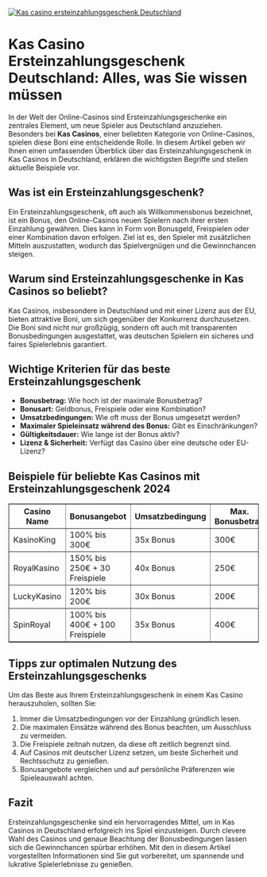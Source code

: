 [![Kas casino ersteinzahlungsgeschenk Deutschland](https://123-caf.pages.dev/gitsignup.png)](https://vrmoo.ru/Bt82HjjY)

<h1>Kas Casino Ersteinzahlungsgeschenk Deutschland: Alles, was Sie wissen müssen</h1>  <p>In der Welt der Online-Casinos sind Ersteinzahlungsgeschenke ein zentrales Element, um neue Spieler aus Deutschland anzuziehen. Besonders bei <strong>Kas Casinos</strong>, einer beliebten Kategorie von Online-Casinos, spielen diese Boni eine entscheidende Rolle. In diesem Artikel geben wir Ihnen einen umfassenden Überblick über das Ersteinzahlungsgeschenk in Kas Casinos in Deutschland, erklären die wichtigsten Begriffe und stellen aktuelle Beispiele vor.</p>  <h2>Was ist ein Ersteinzahlungsgeschenk?</h2> <p>Ein Ersteinzahlungsgeschenk, oft auch als Willkommensbonus bezeichnet, ist ein Bonus, den Online-Casinos neuen Spielern nach ihrer ersten Einzahlung gewähren. Dies kann in Form von Bonusgeld, Freispielen oder einer Kombination davon erfolgen. Ziel ist es, den Spieler mit zusätzlichen Mitteln auszustatten, wodurch das Spielvergnügen und die Gewinnchancen steigen.</p>  <h2>Warum sind Ersteinzahlungsgeschenke in Kas Casinos so beliebt?</h2> <p>Kas Casinos, insbesondere in Deutschland und mit einer Lizenz aus der EU, bieten attraktive Boni, um sich gegenüber der Konkurrenz durchzusetzen. Die Boni sind nicht nur großzügig, sondern oft auch mit transparenten Bonusbedingungen ausgestattet, was deutschen Spielern ein sicheres und faires Spielerlebnis garantiert.</p>  <h2>Wichtige Kriterien für das beste Ersteinzahlungsgeschenk</h2>  <ul>   <li><strong>Bonusbetrag:</strong> Wie hoch ist der maximale Bonusbetrag?</li>   <li><strong>Bonusart:</strong> Geldbonus, Freispiele oder eine Kombination?</li>   <li><strong>Umsatzbedingungen:</strong> Wie oft muss der Bonus umgesetzt werden?</li>   <li><strong>Maximaler Spieleinsatz während des Bonus:</strong> Gibt es Einschränkungen?</li>   <li><strong>Gültigkeitsdauer:</strong> Wie lange ist der Bonus aktiv?</li>   <li><strong>Lizenz & Sicherheit:</strong> Verfügt das Casino über eine deutsche oder EU-Lizenz?</li> </ul>  <h2>Beispiele für beliebte Kas Casinos mit Ersteinzahlungsgeschenk 2024</h2>  <table border="1" cellpadding="8" cellspacing="0">   <thead>     <tr>       <th>Casino Name</th>       <th>Bonusangebot</th>       <th>Umsatzbedingung</th>       <th>Max. Bonusbetrag</th>       <th>Freispiele</th>       <th>Lizenz</th>     </tr>   </thead>   <tbody>     <tr>       <td>KasinoKing</td>       <td>100% bis 300€</td>       <td>35x Bonus</td>       <td>300€</td>       <td>50 Freispiele</td>       <td>DE</td>     </tr>     <tr>       <td>RoyalKasino</td>       <td>150% bis 250€ + 30 Freispiele</td>       <td>40x Bonus</td>       <td>250€</td>       <td>30 Freispiele</td>       <td>EU</td>     </tr>     <tr>       <td>LuckyKasino</td>       <td>120% bis 200€</td>       <td>30x Bonus</td>       <td>200€</td>       <td>Rund um die Slots</td>       <td>DE</td>     </tr>     <tr>       <td>SpinRoyal</td>       <td>100% bis 400€ + 100 Freispiele</td>       <td>35x Bonus</td>       <td>400€</td>       <td>100 Freispiele</td>       <td>EU</td>     </tr>   </tbody> </table>  <h2>Tipps zur optimalen Nutzung des Ersteinzahlungsgeschenks</h2> <p>Um das Beste aus Ihrem Ersteinzahlungsgeschenk in einem Kas Casino herauszuholen, sollten Sie:</p> <ol>   <li>Immer die Umsatzbedingungen vor der Einzahlung gründlich lesen.</li>   <li>Die maximalen Einsätze während des Bonus beachten, um Ausschluss zu vermeiden.</li>   <li>Die Freispiele zeitnah nutzen, da diese oft zeitlich begrenzt sind.</li>   <li>Auf Casinos mit deutscher Lizenz setzen, um beste Sicherheit und Rechtsschutz zu genießen.</li>   <li>Bonusangebote vergleichen und auf persönliche Präferenzen wie Spieleauswahl achten.</li> </ol>  <h2>Fazit</h2> <p>Ersteinzahlungsgeschenke sind ein hervorragendes Mittel, um in Kas Casinos in Deutschland erfolgreich ins Spiel einzusteigen. Durch clevere Wahl des Casinos und genaue Beachtung der Bonusbedingungen lassen sich die Gewinnchancen spürbar erhöhen. Mit den in diesem Artikel vorgestellten Informationen sind Sie gut vorbereitet, um spannende und lukrative Spielerlebnisse zu genießen.</p>